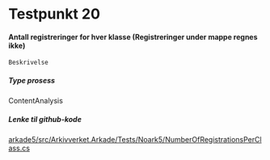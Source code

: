 # Testpunkt 20
#### Antall registreringer for hver klasse (Registreringer under mappe regnes ikke)

```
Beskrivelse
```

##### Type prosess
ContentAnalysis

##### Lenke til github-kode
[arkade5/src/Arkivverket.Arkade/Tests/Noark5/NumberOfRegistrationsPerClass.cs](https://github.com/arkivverket/arkade5/blob/master/src/Arkivverket.Arkade/Tests/Noark5/NumberOfRegistrationsPerClass.cs)